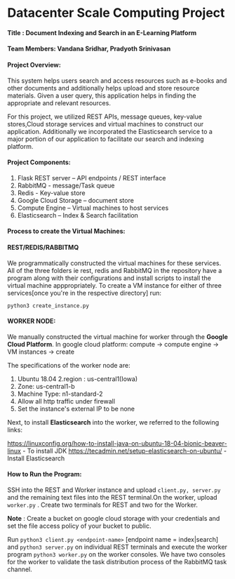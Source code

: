 # Datacenter Scale Computing Project

#### Title : Document Indexing and Search in an E-Learning Platform

#### Team Members: Vandana Sridhar, Pradyoth Srinivasan

#### Project Overview:

This system helps users search and access resources such as e-books and other documents and additionally helps upload and store resource materials. Given a user query, this application helps in finding the appropriate and relevant resources.

For this project, we utilized REST APIs, message queues, key-value stores,Cloud storage services and virtual machines to construct our application. Additionally we incorporated the Elasticsearch service to a major portion of our application to facilitate our search and indexing platform.

#### Project Components:

1. Flask REST server – API endpoints / REST interface
2. RabbitMQ -  message/Task queue
3. Redis -  Key-value store
4. Google Cloud Storage – document store
5. Compute Engine – Virtual machines to host services
6. Elasticsearch – Index & Search facilitation


#### Process to create the Virtual Machines:

#### REST/REDIS/RABBITMQ

We programmatically constructed the virtual machines for these services.
All of the three folders ie rest, redis and RabbitMQ in the repository have a program along with their configurations and install scripts to install the virtual machine apppropriately.
To create a VM instance for either of three services[once you're in the respective directory] run:

```python3 create_instance.py```

#### WORKER NODE:

We manually constructed the virtual machine for worker through the **Google Cloud Platform**.
In google cloud platform: compute -> compute engine -> VM instances -> create

The specifications of the worker node are:

1. Ubuntu 18.04
2.region : us-central1(Iowa)
3. Zone: us-central1-b
4. Machine Type: n1-standard-2
5. Allow all http traffic under firewall
6. Set the instance's external IP to be none

Next, to install **Elasticsearch** into the worker, we referred to the following links:

https://linuxconfig.org/how-to-install-java-on-ubuntu-18-04-bionic-beaver-linux - To install JDK
https://tecadmin.net/setup-elasticsearch-on-ubuntu/ - Install Elasticsearch

#### How to Run the Program:

SSH into the REST and Worker instance and upload `client.py, server.py` and the remaining text files into the REST terminal.On the worker, upload `worker.py` . Create two terminals for REST and two for the Worker.

**Note** : Create a bucket on google cloud storage with your credentials and set the file access policy of your bucket to public.

Run `python3 client.py <endpoint-name>` [endpoint name = index|search] and `python3 server.py` on individual REST terminals and execute the worker program `python3 worker.py` on the worker consoles. We have two consoles for the worker to validate the task distribution process of the RabbitMQ task channel.










